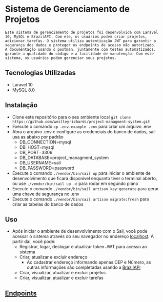 # Sistema de Gerenciamento de Projetos

    Este sistema de gerenciamento de projetos foi desenvolvida com Laravel 10, MySQL e BrazilAPI. Com ele, os usuários podem criar projetos, adicionar tarefas. O sistema utiliza autenticação JWT para garantir a segurança dos dados e proteger os endpoints de acesso não autorizado. A documentação usando o postman, juntamente com testes automatizados, garante a qualidade do código e a facilidade de manutenção. Com este sistema, os usuários podem gerenciar seus projetos.

## Tecnologias Utilizadas

- Laravel 10
- MySQL 8.0

## Instalação

- Clone este repositório para o seu ambiente local `git clone https://github.com/weslleyrichardc/project-managment-system.git`
- Execute o comando `cp .env.example .env` para criar um arquivo .env
- Abra o arquivo .env e configure as credenciais do banco de dados, sail usa as abaixo por padrão
    - DB_CONNECTION=mysql
    - DB_HOST=mysql
    - DB_PORT=3306
    - DB_DATABASE=project_managment_system
    - DB_USERNAME=sail
    - DB_PASSWORD=password
- Execute o comando `./vendor/bin/sail up` para iniciar o ambiente de desenvolvimento que ficará disponivel enquanto tiver o terminal aberto, ou use `./vendor/bin/sail up -d` para rodar em segundo plano
- Execute o comando `./vendor/bin/sail artisan key:generate` para gerar uma chave de segurança no .env
- Execute o comando `./vendor/bin/sail artisan migrate:fresh` para criar as tabelas do banco de dados

## Uso

- Após iniciar o ambiente de desenvolvimento com o Sail, você pode acessar o sistema através do seu navegador no endereço [localhost](http://localhost). A partir daí, você pode:
    - Registrar, logar, deslogar e atualizar token JWT para acesso ao sistema
    - Criar, atualizar e excluir endereço
        - Ao cadastrar endereço informando apenas CEP e Número, as outras informações são completadas usando a [BrazilAPI](https://brasilapi.com.br/)
    - Criar, visualizar, atualizar e excluir projetos
    - Criar, visualizar, atualizar e excluir tarefas

## [Endpoints](https://elements.getpostman.com/redirect?entityId=248672-8b01a9b4-b9af-4263-966e-1441d92cad77&entityType=collection)
